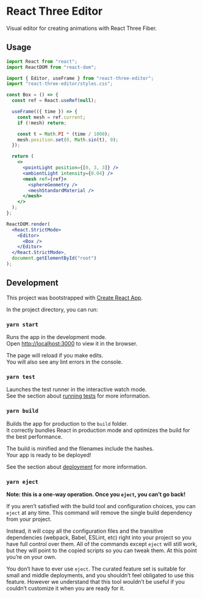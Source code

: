 # React Three Editor

Visual editor for creating animations with React Three Fiber.

## Usage

```jsx
import React from "react";
import ReactDOM from "react-dom";

import { Editor, useFrame } from "react-three-editor";
import "react-three-editor/styles.css";

const Box = () => {
  const ref = React.useRef(null);

  useFrame(({ time }) => {
    const mesh = ref.current;
    if (!mesh) return;

    const t = Math.PI * (time / 1000);
    mesh.position.set(0, Math.sin(t), 0);
  });

  return (
    <>
      <pointLight position={[0, 3, 3]} />
      <ambientLight intensity={0.04} />
      <mesh ref={ref}>
        <sphereGeometry />
        <meshStandardMaterial />
      </mesh>
    </>
  );
};

ReactDOM.render(
  <React.StrictMode>
    <Editor>
      <Box />
    </Editor>
  </React.StrictMode>,
  document.getElementById("root")
);
```

## Development

This project was bootstrapped with [Create React App](https://github.com/facebook/create-react-app).

In the project directory, you can run:

### `yarn start`

Runs the app in the development mode.\
Open [http://localhost:3000](http://localhost:3000) to view it in the browser.

The page will reload if you make edits.\
You will also see any lint errors in the console.

### `yarn test`

Launches the test runner in the interactive watch mode.\
See the section about [running tests](https://facebook.github.io/create-react-app/docs/running-tests) for more information.

### `yarn build`

Builds the app for production to the `build` folder.\
It correctly bundles React in production mode and optimizes the build for the best performance.

The build is minified and the filenames include the hashes.\
Your app is ready to be deployed!

See the section about [deployment](https://facebook.github.io/create-react-app/docs/deployment) for more information.

### `yarn eject`

**Note: this is a one-way operation. Once you `eject`, you can’t go back!**

If you aren’t satisfied with the build tool and configuration choices, you can `eject` at any time. This command will remove the single build dependency from your project.

Instead, it will copy all the configuration files and the transitive dependencies (webpack, Babel, ESLint, etc) right into your project so you have full control over them. All of the commands except `eject` will still work, but they will point to the copied scripts so you can tweak them. At this point you’re on your own.

You don’t have to ever use `eject`. The curated feature set is suitable for small and middle deployments, and you shouldn’t feel obligated to use this feature. However we understand that this tool wouldn’t be useful if you couldn’t customize it when you are ready for it.
